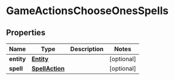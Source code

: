 
# GameActionsChooseOnesSpells

## Properties
Name | Type | Description | Notes
------------ | ------------- | ------------- | -------------
**entity** | [**Entity**](Entity.md) |  |  [optional]
**spell** | [**SpellAction**](SpellAction.md) |  |  [optional]



